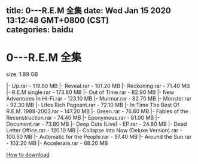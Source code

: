 
title: 0---R.E.M 全集
date: Wed Jan 15 2020 13:12:48 GMT+0800 (CST)    
categories: baidu
---

# 0---R.E.M 全集
size: 1.89 GB
 
 
|- Up.rar - 119.80 MB
|- Reveal.rar - 101.20 MB
|- Reckoning.rar - 71.40 MB
|- R.E.M single.rar - 173.80 MB
|- Out of Time.rar - 82.90 MB
|- New Adventures In Hi-Fi.rar - 123.10 MB
|- Murmur.rar - 82.70 MB
|- Monster.rar - 92.30 MB
|- Lifes Rich Pageant.rar - 72.10 MB
|- In Time The Best Of R.E.M. 1988-2003.rar - 147.20 MB
|- Green.rar - 76.80 MB
|- Fables of the Reconstruction.rar - 74.40 MB
|- Eponymous.rar - 81.00 MB
|- Document.rar - 73.80 MB
|- Deep Cuts (Live) - EP.rar - 24.80 MB
|- Dead Letter Office.rar - 120.10 MB
|- Collapse Into Now (Deluxe Version).rar - 100.50 MB
|- Automatic for the People.rar - 97.40 MB
|- Around the Sun.rar - 102.20 MB
|- Accelerate.rar - 68.20 MB

[How to download](https://bpcam.bemobtrk.com/go/2ceec3aa-1ca2-46d6-b9ff-aaa5c184517c?jno=420)